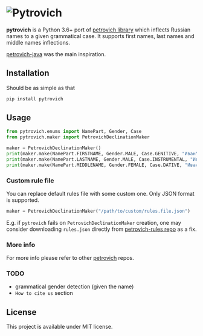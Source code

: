 ![Pytrovich](pytrovich.png)
==========================================

__pytrovich__ is a Python 3.6+ port of [petrovich library](https://github.com/petrovich) which inflects Russian names 
to a given grammatical case. It supports first names, last names and middle names inflections.

[petrovich-java](https://github.com/petrovich/petrovich-java) was the main inspiration.

## Installation
Should be as simple as that
```bash
pip install pytrovich
```

## Usage

```python
from pytrovich.enums import NamePart, Gender, Case
from pytrovich.maker import PetrovichDeclinationMaker

maker = PetrovichDeclinationMaker()
print(maker.make(NamePart.FIRSTNAME, Gender.MALE, Case.GENITIVE, "Иван"))  # Ивана
print(maker.make(NamePart.LASTNAME, Gender.MALE, Case.INSTRUMENTAL, "Иванов"))  # Ивановым
print(maker.make(NamePart.MIDDLENAME, Gender.FEMALE, Case.DATIVE, "Ивановна"))  # Ивановне
```

### Custom rule file

You can replace default rules file with some custom one. Only JSON format is supported.
```python
maker = PetrovichDeclinationMaker("/path/to/custom/rules.file.json")
```
E.g. if `pytrovich` fails on `PetrovichDeclinationMaker` creation, 
one may consider downloading `rules.json` directly from 
[petrovich-rules repo](https://github.com/petrovich/petrovich-rules) as a fix.

### More info

For more info please refer to other [petrovich](https://github.com/petrovich/) repos.

### TODO

- grammatical gender detection (given the name)
- `How to cite us` section

## License

This project is available under MIT license.
